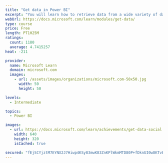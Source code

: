 ```yaml
---
title: "Get data in Power BI"
excerpt: "You will learn how to retrieve data from a wide variety of data sources, including Microsoft Excel, relational databases, and NoSQL data stores. You will also learn how to improve performance while retrieving data."
webUrl: https://docs.microsoft.com/learn/modules/get-data/
type: course
price: Free
length: PT1H25M
ratings:
  count: 1180
  average: 4.7415257
heat: -211

provider:
  name: Microsoft Learn
  domain: microsoft.com
  images:
    - url: /assets/images/organizations/microsoft.com-50x50.jpg
      width: 50
      height: 50

levels:
  - Intermediate

topics:
  - Power BI

images:
  - url: https://docs.microsoft.com/learn/achievements/get-data-social.png
    width: 640
    height: 320
    isCached: true

secured: "fEjSCYjztM7EYNX2J7Hiwp4KSy83mwK83ZnKPlWkmMTD80P+fDknUI0w8KTvEVPOc/6vHoKnHoq3YJbH/nkJvcXf754w3E6jhYWmQ+sdlO1OFHkmo/lM3JTZtny6E1BMG+kIirPOPtophIVW3leGpHKaRshW7Q7hRV1627i/DxotAOhX4QLOwYQSDxchEpegN957UUsDhVEYMNCnaLHI4AQckbq149yXGkikzx81DxBiZvTq/SfCLAqNhOg0IyKh6nNw0WGyrFijfxjV10VYaa/YGf8vPvxozZ2qDct6fU47kCahP5EovT6hPNgFKSqA9LD7Qg44dH5GLYiPnuEYOwlpj+pjWFlucPqgrJsXJxU+g7djV+MD4uSMWv3p2IB8rZ7wrN0n2Qyr0do4JOg8zoB/6TZw94huJRb9bPHw7sA=;IdYEW8U32UspPnNchrHudA=="
---
```


